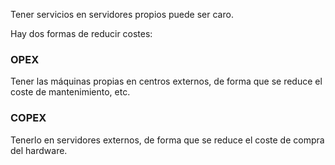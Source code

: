 Tener servicios en servidores propios puede ser caro.

Hay dos formas de reducir costes:

### OPEX

Tener las máquinas propias en centros externos, de forma que se reduce el coste de mantenimiento, etc.

### COPEX

Tenerlo en servidores externos, de forma que se reduce el coste de compra del hardware.


